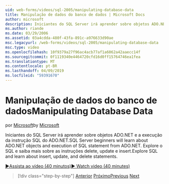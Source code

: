 ```yaml
---
uid: web-forms/videos/sql-2005/manipulating-database-data
title: Manipulação de dados do banco de dados | Microsoft Docs
author: microsoft
description: Iniciantes do SQL Server irá aprender sobre objetos ADO.NET e a execução da instrução SQL do ADO.NET. Explorar o SQL e saiba mais sobre como insert, update e delete STA...
ms.author: riande
ms.date: 03/29/2006
ms.assetid: 03a4cdda-480f-43fa-891c-a976633d90ae
msc.legacyurl: /web-forms/videos/sql-2005/manipulating-database-data
msc.type: video
ms.openlocfilehash: 10f9379a27f96ac4acb77af1a6062a42aaecc14f
ms.sourcegitcommit: 0f1119340e4464720cfd16d0ff15764746ea1fea
ms.translationtype: MT
ms.contentlocale: pt-BR
ms.lasthandoff: 04/09/2019
ms.locfileid: "59391670"
---
```

# <a name="manipulating-database-data"></a><span data-ttu-id="c82bf-104">Manipulação de dados do banco de dados</span><span class="sxs-lookup"><span data-stu-id="c82bf-104">Manipulating Database Data</span></span>

<span data-ttu-id="c82bf-105">por [Microsoft](https://github.com/microsoft)</span><span class="sxs-lookup"><span data-stu-id="c82bf-105">by [Microsoft](https://github.com/microsoft)</span></span>

<span data-ttu-id="c82bf-106">Iniciantes do SQL Server irá aprender sobre objetos ADO.NET e a execução da instrução SQL do ADO.NET.</span><span class="sxs-lookup"><span data-stu-id="c82bf-106">SQL Server beginners will learn about ADO.NET objects and execution of SQL statement from ADO.NET.</span></span> <span data-ttu-id="c82bf-107">Explore o SQL e saiba mais sobre as instruções delete, update e insert.</span><span class="sxs-lookup"><span data-stu-id="c82bf-107">Explore SQL and learn about insert, update, and delete statements.</span></span>

[<span data-ttu-id="c82bf-108">&#9654;Assista ao vídeo (40 minutos)</span><span class="sxs-lookup"><span data-stu-id="c82bf-108">&#9654; Watch video (40 minutes)</span></span>](https://channel9.msdn.com/Blogs/ASP-NET-Site-Videos/manipulating-database-data)

> [!div class="step-by-step"]
> <span data-ttu-id="c82bf-109">[Anterior](designing-relational-database-tables.md)
> [Próximo](more-structured-query-language.md)</span><span class="sxs-lookup"><span data-stu-id="c82bf-109">[Previous](designing-relational-database-tables.md)
[Next](more-structured-query-language.md)</span></span>
